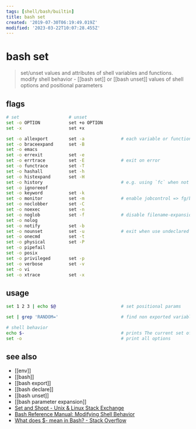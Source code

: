 ```yaml
---
tags: [shell/bash/builtin]
title: bash set
created: '2019-07-30T06:19:49.019Z'
modified: '2023-03-22T10:07:28.455Z'
---
```


# bash set

> set/unset values and attributes of shell variables and functions.
> modify shell behavior - [[bash set]] or [[bash unset]] values of shell options and positional parameters

## flags

```sh
# set                   # unset
set -o OPTION           set +o OPTION
set -x                  set +x

set -o allexport        set -a              # each variable or function that is created/modified is given export-attribute and marked for export
set -o braceexpand      set -B
set -o emacs
set -o errexit          set -e
set -o errtrace         set -E              # exit on error
set -o functrace        set -T
set -o hashall          set -h
set -o histexpand       set -H
set -o history                              # e.g. using `fc` when not sourcing script 
set -o ignoreeof
set -o keyword          set -k
set -o monitor          set -m              # enable jobcontrol => fg/bg
set -o noclobber        set -C
set -o noexec           set -n
set -o noglob           set -f              # disable filename-expansion "globbing"
set -o nolog
set -o notify           set -b
set -o nounset          set -u              # exit when use undeclared variables
set -o onecmd           set -t
set -o physical         set -P
set -o pipefail
set -o posix
set -o privileged       set -p
set -o verbose          set -v
set -o vi
set -o xtrace           set -x
```

## usage

```sh
set 1 2 3 | echo $@                         # set positional params

set | grep 'RANDOM='                        # find non exported variable

# shell behavior
echo $-                                     # prints The current set of options in your current shell
set -o                                      # print all options
```

## see also

- [[env]]
- [[bash]]
- [[bash export]]
- [[bash declare]]
- [[bash unset]]
- [[bash parameter expansion]]
- [Set and Shopt - Unix & Linux Stack Exchange](https://unix.stackexchange.com/a/425642/193945)
- [Bash Reference Manual: Modifying Shell Behavior](https://www.gnu.org/software/bash/manual/html_node/Modifying-Shell-Behavior.html)
- [What does $- mean in Bash? - Stack Overflow](https://stackoverflow.com/a/42757277/2087704)
